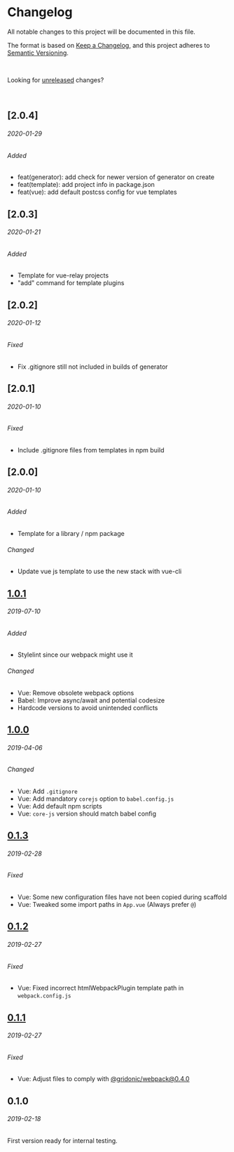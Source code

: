# Changelog
All notable changes to this project will be documented in this file.

The format is based on [Keep a Changelog](https://keepachangelog.com/en/1.0.0/),
and this project adheres to [Semantic Versioning](https://semver.org/spec/v2.0.0.html).

<br>

Looking for [unreleased] changes?

<br>

## [2.0.4]
###### 2020-01-29

###### Added

- feat(generator): add check for newer version of generator on create
- feat(template): add project info in package.json
- feat(vue): add default postcss config for vue templates

## [2.0.3]
###### 2020-01-21

###### Added

- Template for vue-relay projects
- "add" command for template plugins

## [2.0.2]
###### 2020-01-12

###### Fixed

- Fix .gitignore still not included in builds of generator

## [2.0.1]
###### 2020-01-10

###### Fixed

- Include .gitignore files from templates in npm build


## [2.0.0]
###### 2020-01-10

###### Added

- Template for a library / npm package

###### Changed

- Update vue js template to use the new stack with vue-cli


## [1.0.1]
###### 2019-07-10

###### Added

- Stylelint since our webpack might use it

###### Changed

- Vue: Remove obsolete webpack options
- Babel: Improve async/await and potential codesize
- Hardcode versions to avoid unintended conflicts


## [1.0.0]
###### 2019-04-06

###### Changed

- Vue: Add `.gitignore`
- Vue: Add mandatory `corejs` option to `babel.config.js`
- Vue: Add default npm scripts
- Vue: `core-js` version should match babel config


## [0.1.3]
###### 2019-02-28

###### Fixed

- Vue: Some new configuration files have not been copied during scaffold
- Vue: Tweaked some import paths in `App.vue` (Always prefer `@`)


## [0.1.2]
###### 2019-02-27

###### Fixed

- Vue: Fixed incorrect htmlWebpackPlugin template path in `webpack.config.js`


## [0.1.1]
###### 2019-02-27

###### Fixed

- Vue: Adjust files to comply with [@gridonic/webpack@0.4.0](https://github.com/gridonic/webpack/blob/0.4.0/CHANGELOG.md)


## 0.1.0
###### 2019-02-18

First version ready for internal testing.

[unreleased]: https://github.com/gridonic/generator/compare/1.0.1...HEAD
[1.0.1]: https://github.com/gridonic/generator/compare/1.0.0...1.0.1
[1.0.0]: https://github.com/gridonic/generator/compare/0.1.3...1.0.0
[0.1.3]: https://github.com/gridonic/generator/compare/0.1.2...0.1.3
[0.1.2]: https://github.com/gridonic/generator/compare/0.1.1...0.1.2
[0.1.1]: https://github.com/gridonic/generator/compare/0.1.0...0.1.1

